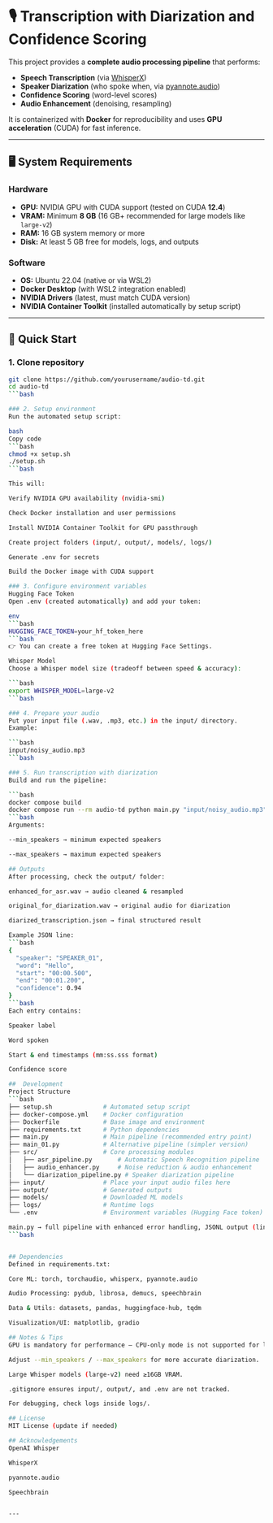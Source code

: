# 🎙️ Transcription with Diarization and Confidence Scoring

This project provides a **complete audio processing pipeline** that performs:
- **Speech Transcription** (via [WhisperX](https://github.com/m-bain/whisperX))
- **Speaker Diarization** (who spoke when, via [pyannote.audio](https://github.com/pyannote/pyannote-audio))
- **Confidence Scoring** (word-level scores)
- **Audio Enhancement** (denoising, resampling)

It is containerized with **Docker** for reproducibility and uses **GPU acceleration** (CUDA) for fast inference.

---

## 🖥️ System Requirements

### Hardware
- **GPU:** NVIDIA GPU with CUDA support (tested on CUDA **12.4**)
- **VRAM:** Minimum **8 GB** (16 GB+ recommended for large models like `large-v2`)
- **RAM:** 16 GB system memory or more
- **Disk:** At least 5 GB free for models, logs, and outputs

### Software
- **OS:** Ubuntu 22.04 (native or via WSL2)
- **Docker Desktop** (with WSL2 integration enabled)
- **NVIDIA Drivers** (latest, must match CUDA version)
- **NVIDIA Container Toolkit** (installed automatically by setup script)

---

## 🚀 Quick Start

### 1. Clone repository
```bash
git clone https://github.com/yourusername/audio-td.git
cd audio-td
```bash

### 2. Setup environment
Run the automated setup script:

bash
Copy code
```bash
chmod +x setup.sh
./setup.sh
```bash

This will:

Verify NVIDIA GPU availability (nvidia-smi)

Check Docker installation and user permissions

Install NVIDIA Container Toolkit for GPU passthrough

Create project folders (input/, output/, models/, logs/)

Generate .env for secrets

Build the Docker image with CUDA support

### 3. Configure environment variables
Hugging Face Token
Open .env (created automatically) and add your token:

env
```bash
HUGGING_FACE_TOKEN=your_hf_token_here
```bash
👉 You can create a free token at Hugging Face Settings.

Whisper Model
Choose a Whisper model size (tradeoff between speed & accuracy):

```bash
export WHISPER_MODEL=large-v2
```bash

### 4. Prepare your audio
Put your input file (.wav, .mp3, etc.) in the input/ directory.
Example:

```bash
input/noisy_audio.mp3
```bash

### 5. Run transcription with diarization
Build and run the pipeline:

```bash
docker compose build
docker compose run --rm audio-td python main.py "input/noisy_audio.mp3" --min_speakers 4 --max_speakers 5
```bash
Arguments:

--min_speakers → minimum expected speakers

--max_speakers → maximum expected speakers

## Outputs
After processing, check the output/ folder:

enhanced_for_asr.wav → audio cleaned & resampled

original_for_diarization.wav → original audio for diarization

diarized_transcription.json → final structured result

Example JSON line:
```bash
{
  "speaker": "SPEAKER_01",
  "word": "Hello",
  "start": "00:00.500",
  "end": "00:01.200",
  "confidence": 0.94
}
```bash
Each entry contains:

Speaker label

Word spoken

Start & end timestamps (mm:ss.sss format)

Confidence score

##  Development
Project Structure
```bash
├── setup.sh              # Automated setup script
├── docker-compose.yml    # Docker configuration
├── Dockerfile            # Base image and environment
├── requirements.txt      # Python dependencies
├── main.py               # Main pipeline (recommended entry point)
├── main_01.py            # Alternative pipeline (simpler version)
├── src/                  # Core processing modules
│   ├── asr_pipeline.py       # Automatic Speech Recognition pipeline
│   ├── audio_enhancer.py     # Noise reduction & audio enhancement
│   └── diarization_pipeline.py # Speaker diarization pipeline
├── input/                # Place your input audio files here
├── output/               # Generated outputs
├── models/               # Downloaded ML models
├── logs/                 # Runtime logs
└── .env                  # Environment variables (Hugging Face token)

main.py → full pipeline with enhanced error handling, JSONL output (line-by-line JSON), and flexible speaker constraints.
```bash


## Dependencies
Defined in requirements.txt:

Core ML: torch, torchaudio, whisperx, pyannote.audio

Audio Processing: pydub, librosa, demucs, speechbrain

Data & Utils: datasets, pandas, huggingface-hub, tqdm

Visualization/UI: matplotlib, gradio

## Notes & Tips
GPU is mandatory for performance — CPU-only mode is not supported for long audios.

Adjust --min_speakers / --max_speakers for more accurate diarization.

Large Whisper models (large-v2) need ≥16GB VRAM.

.gitignore ensures input/, output/, and .env are not tracked.

For debugging, check logs inside logs/.

## License
MIT License (update if needed)

## Acknowledgements
OpenAI Whisper

WhisperX

pyannote.audio

Speechbrain


---



